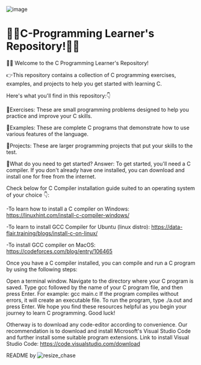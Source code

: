 ![image](https://user-images.githubusercontent.com/103309340/210171054-12411cdc-776e-40af-bb96-0fb64816de2a.png)

# 👨‍💻C-Programming Learner's Repository!👨‍💻

👋🏻 Welcome to the C Programming Learner's Repository!

👉This repository contains a collection of C programming exercises, examples, and projects to help you get started with learning C.

Here's what you'll find in this repository:👇

📑Exercises: These are small programming problems designed to help you practice and improve your C skills.

📌Examples: These are complete C programs that demonstrate how to use various features of the language.

📓Projects: These are larger programming projects that put your skills to the test.

🤔What do you need to get started?
Answer: To get started, you'll need a C compiler. If you don't already have one installed, you can download and install one for free from the internet.

Check below for C Compiler installation guide suited to an operating system of your choice 👇: 

-To learn how to install a C compiler on Windows: https://linuxhint.com/install-c-compiler-windows/

-To learn to install GCC Compiler for Ubuntu (linux distro): https://data-flair.training/blogs/install-c-on-linux/

-To install GCC compiler on MacOS: https://codeforces.com/blog/entry/106465


Once you have a C compiler installed, you can compile and run a C program by using the following steps:

Open a terminal window.
Navigate to the directory where your C program is saved.
Type gcc followed by the name of your C program file, and then press Enter. For example: gcc main.c
If the program compiles without errors, it will create an executable file.
To run the program, type ./a.out and press Enter.
We hope you find these resources helpful as you begin your journey to learn C programming. Good luck!

Otherway is to download any code-editor according to convenience.
Our recommendation is to download and install Microsoft's Visual Studio Code and further install some suitable program extensions. 
Link to install Visual Studio Code: https://code.visualstudio.com/download

README by ![resize_chase](https://user-images.githubusercontent.com/103309340/210171780-3867f9c6-a0d5-40bc-9d3a-ac3420aab9a7.jpg)



